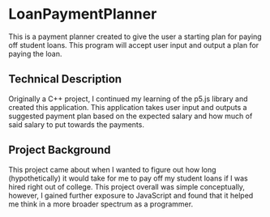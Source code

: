 # LoanPaymentPlanner
This is a payment planner created to give the user a starting plan for paying off student loans. This program will accept user input and output a plan for paying the loan.

## Technical Description
Originally a C++ project, I continued my learning of the p5.js library and created this application. This application takes user input and outputs a suggested payment plan based on the expected salary and how much of said salary to put towards the payments.

## Project Background
This project came about when I wanted to figure out how long (hypothetically) it would take for me to pay off my student loans if I was hired right out of college. This project overall was simple conceptually, however, I gained further exposure to JavaScript and found that it helped me think in a more broader spectrum as a programmer.
